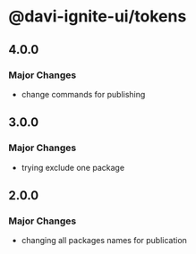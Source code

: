 # @davi-ignite-ui/tokens

## 4.0.0

### Major Changes

- change commands for publishing

## 3.0.0

### Major Changes

- trying exclude one package

## 2.0.0

### Major Changes

- changing all packages names for publication
